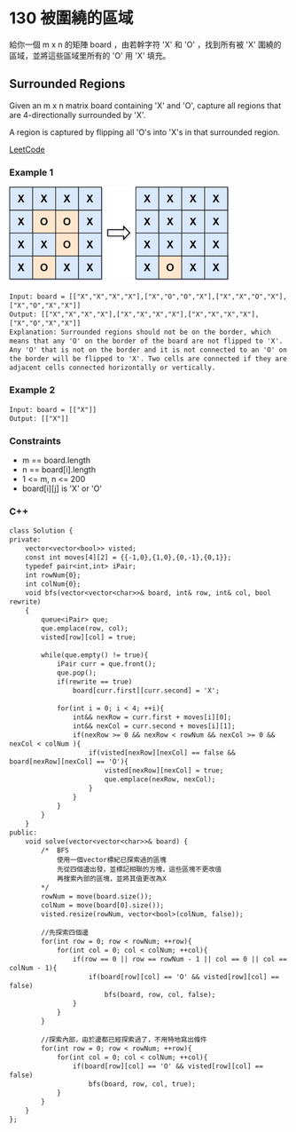# 130 被圍繞的區域

給你一個 m x n 的矩陣 board ，由若幹字符 'X' 和 'O' ，找到所有被 'X' 圍繞的區域，並將這些區域里所有的 'O' 用 'X' 填充。

##  Surrounded Regions

Given an m x n matrix board containing 'X' and 'O', capture all regions that are 4-directionally surrounded by 'X'.

A region is captured by flipping all 'O's into 'X's in that surrounded region.

[LeetCode](https://leetcode-cn.com/problems/surrounded-regions/)

### Example 1

<img src="img/130.jpg" width = "400"/>

```
Input: board = [["X","X","X","X"],["X","O","O","X"],["X","X","O","X"],["X","O","X","X"]]
Output: [["X","X","X","X"],["X","X","X","X"],["X","X","X","X"],["X","O","X","X"]]
Explanation: Surrounded regions should not be on the border, which means that any 'O' on the border of the board are not flipped to 'X'. Any 'O' that is not on the border and it is not connected to an 'O' on the border will be flipped to 'X'. Two cells are connected if they are adjacent cells connected horizontally or vertically.
```

### Example 2

```
Input: board = [["X"]]
Output: [["X"]]
```

### Constraints

* m == board.length
* n == board[i].length
* 1 <= m, n <= 200
* board[i][j] is 'X' or 'O'

### C++ 

```
class Solution {
private:
    vector<vector<bool>> visted;
    const int moves[4][2] = {{-1,0},{1,0},{0,-1},{0,1}};
    typedef pair<int,int> iPair;
    int rowNum{0};
    int colNum{0};
    void bfs(vector<vector<char>>& board, int& row, int& col, bool rewrite)
    {
        queue<iPair> que;
        que.emplace(row, col);
        visted[row][col] = true;        

        while(que.empty() != true){
            iPair curr = que.front();
            que.pop();
            if(rewrite == true)
                board[curr.first][curr.second] = 'X';

            for(int i = 0; i < 4; ++i){
                int&& nexRow = curr.first + moves[i][0];
                int&& nexCol = curr.second + moves[i][1];
                if(nexRow >= 0 && nexRow < rowNum && nexCol >= 0 && nexCol < colNum ){
                    if(visted[nexRow][nexCol] == false && board[nexRow][nexCol] == 'O'){
                        visted[nexRow][nexCol] = true;
                        que.emplace(nexRow, nexCol);                        
                    }
                }
            }
        }       
    }
public:
    void solve(vector<vector<char>>& board) {
        /*  BFS
            使用一個vector標紀已探索過的區塊
            先從四個邊出發，並標記相聯的方塊，這些區塊不更改值
            再搜索內部的區塊，並將其值更改為X
        */
        rowNum = move(board.size());
        colNum = move(board[0].size());
        visted.resize(rowNum, vector<bool>(colNum, false));

        //先探索四個邊
        for(int row = 0; row < rowNum; ++row){
            for(int col = 0; col < colNum; ++col){
                if(row == 0 || row == rowNum - 1 || col == 0 || col == colNum - 1){
                    if(board[row][col] == 'O' && visted[row][col] == false)
                        bfs(board, row, col, false);
                }
            }
        }

        //探索內部，由於邊都已經探索過了，不用特地寫出條件
        for(int row = 0; row < rowNum; ++row){
            for(int col = 0; col < colNum; ++col){
                if(board[row][col] == 'O' && visted[row][col] == false)
                    bfs(board, row, col, true);
            }
        }
    }
};
```
